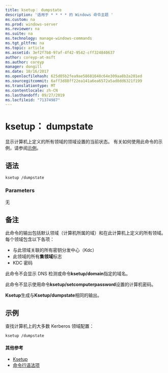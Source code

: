 ```yaml
---
title: ksetup： dumpstate
description: '适用于 * * * * 的 Windows 命令主题 '
ms.custom: na
ms.prod: windows-server
ms.reviewer: na
ms.suite: na
ms.technology: manage-windows-commands
ms.tgt_pltfrm: na
ms.topic: article
ms.assetid: 3ef2f7b8-97af-4f42-9542-cff324840637
author: coreyp-at-msft
ms.author: coreyp
manager: dongill
ms.date: 10/16/2017
ms.openlocfilehash: 625d05b2fea9ae58681648c64e309aa8b2a201ed
ms.sourcegitcommit: 6aff3d88ff22ea141a6ea6572a5ad8dd6321f199
ms.translationtype: MT
ms.contentlocale: zh-CN
ms.lasthandoff: 09/27/2019
ms.locfileid: "71374987"
---
```

# <a name="ksetupdumpstate"></a>ksetup： dumpstate



显示计算机上定义的所有领域的领域设置的当前状态。 有关如何使用此命令的示例，请参阅[示例](#BKMK_Examples)。

## <a name="syntax"></a>语法

```
ksetup /dumpstate
```

### <a name="parameters"></a>Parameters

无

## <a name="remarks"></a>备注

此命令的输出包括默认领域（计算机所属的域）和在此计算机上定义的所有领域。 每个领域包含以下各项：
-   与此领域关联的所有密钥分发中心（Kdc）
-   此领域的所有**集领域**标志
-   KDC 密码

此命令不会显示 DNS 检测或命令**ksetup/domain**指定的域名。

此命令不显示使用命令**ksetup/setcomputerpassword**设置的计算机密码。

**Ksetup**生成与**Ksetup/dumpstate**相同的输出。

## <a name="BKMK_Examples"></a>示例

查找计算机上的大多数 Kerberos 领域配置：
```
ksetup /dumpstate
```

#### <a name="additional-references"></a>其他参考

-   [Ksetup](ksetup.md)
-   [命令行语法项](command-line-syntax-key.md)